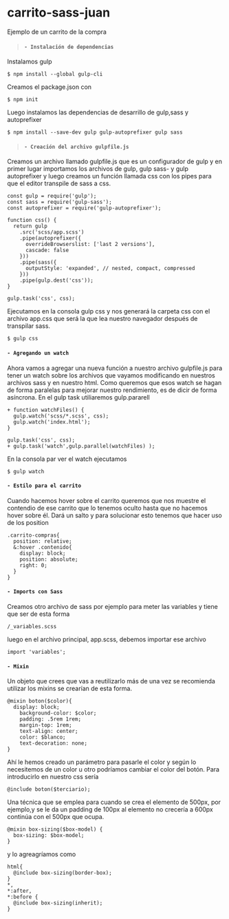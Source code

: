 # carrito-sass-juan
Ejemplo de un carrito de la compra
> #### `- Instalación de dependencias` 
Instalamos gulp

``$ npm install --global gulp-cli``

Creamos el package.json con

``$ npm init``

Luego instalamos las dependencias de desarrillo de gulp,sass y autoprefixer

``$ npm install --save-dev gulp gulp-autoprefixer gulp sass``
> #### `- Creación del archivo gulpfile.js` 
Creamos un archivo llamado gulpfile.js que es un configurador de gulp y en primer lugar importamos los archivos de gulp, gulp sass- y gulp autoprefixer y luego creamos un función llamada css con los pipes para que el editor transpile de sass a css. 

```
const gulp = require('gulp');
const sass = require('gulp-sass');
const autoprefixer = require('gulp-autoprefixer');

function css() {
  return gulp
    .src('scss/app.scss')
    .pipe(autoprefixer({
      overrideBrowserslist: ['last 2 versions'],
      cascade: false
    }))
    .pipe(sass({
      outputStyle: 'expanded', // nested, compact, compressed
    }))
    .pipe(gulp.dest('css'));
}

gulp.task('css', css);
```

Ejecutamos en la consola gulp css y nos generará la carpeta css con el archivo app.css que será la que lea nuestro navegador después de transpilar sass.

``$ gulp css``

#### `- Agregando un watch`

Ahora vamos a agregar una nueva función a nuestro archivo gulpfile.js para tener un watch sobre los archivos que vayamos modificando en nuestros archivos sass y en nuestro html. Como queremos que esos watch se hagan de forma paralelas para mejorar nuestro rendimiento, es de dicir de forma asíncrona. En el gulp task utiliaremos gulp.pararell

```
+ function watchFiles() {
  gulp.watch('scss/*.scss', css);
  gulp.watch('index.html');
}

gulp.task('css', css);
+ gulp.task('watch',gulp.parallel(watchFiles) );
```
En la consola par ver el watch ejecutamos

``$ gulp watch``

#### `- Estilo para el carrito`

Cuando hacemos hover sobre el carrito queremos que nos muestre el contendio de ese carrito que lo tenemos oculto hasta que no hacemos hover sobre él. Dará un salto y para solucionar esto tenemos que hacer uso de los position

```
.carrito-compras{
  position: relative;
  &:hover .contenido{
    display: block;
    position: absolute;
    right: 0;
  }
}
```

#### `- Imports con Sass`

Creamos otro archivo de sass por ejemplo para meter las variables y tiene que ser de esta forma

``/_variables.scss``

luego en el archivo principal, app.scss, debemos importar ese archivo

``import 'variables';``

#### `- Mixin`

Un objeto que crees que vas a reutilizarlo más de una vez se recomienda utilizar los mixins se crearían de esta forma.

```
@mixin boton($color){
  display: block;
    background-color: $color;
    padding: .5rem 1rem;
    margin-top: 1rem;
    text-align: center;
    color: $blanco;
    text-decoration: none;
}
```

Ahí le hemos creado un parámetro para pasarle el color y según lo necesitemos de un color u otro podríamos cambiar el color del botón. Para introducirlo en nuestro css sería 

``@include boton($terciario);``

Una técnica que se emplea para cuando se crea el elemento de 500px, por ejemplo,y se le da un padding de 100px al elemento no crecería a 600px continúa con el 500px que ocupa.

```
@mixin box-sizing($box-model) {
  box-sizing: $box-model;
}
```

y lo agreagríamos como

```
html{
  @include box-sizing(border-box);
}
*,
*:after,
*:before {
  @include box-sizing(inherit);
}
```
